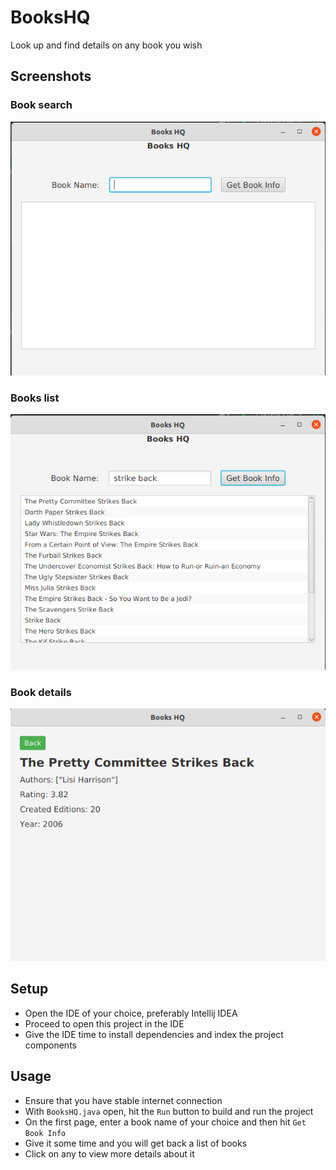 # BooksHQ

Look up and find details on any book you wish

## Screenshots

### Book search

![book_search](scrshots/pic1.png)

### Books list

![books_list](scrshots/pic2.png)

### Book details

![book_details](scrshots/pic3.png)

## Setup

- Open the IDE of your choice, preferably Intellij IDEA
- Proceed to open this project in the IDE
- Give the IDE time to install dependencies and index the project components

## Usage

- Ensure that you have stable internet connection
- With `BooksHQ.java` open, hit the `Run` button to build and run the project
- On the first page, enter a book name of your choice and then hit `Get Book Info`
- Give it some time and you will get back a list of books
- Click on any to view more details about it
